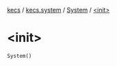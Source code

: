[kecs](../../index.md) / [kecs.system](../index.md) / [System](index.md) / [&lt;init&gt;](./-init-.md)

# &lt;init&gt;

`System()`